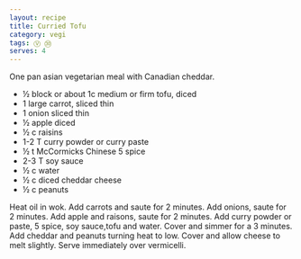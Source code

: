 ```yaml
---
layout: recipe
title: Curried Tofu
category: vegi
tags: Ⓥ ㉚
serves: 4
---
```

One pan asian vegetarian meal with Canadian cheddar.

- ½ block or about 1c medium or firm tofu, diced
- 1 large carrot, sliced thin
- 1 onion sliced thin
- ½ apple diced
- ½ c raisins
- 1-2 T curry powder or curry paste
- ½ t McCormicks Chinese 5 spice
- 2-3 T soy sauce
- ½ c water
- ½ c diced cheddar cheese
- ½ c peanuts

Heat oil in wok. Add carrots and saute for 2 minutes. Add onions, saute for 2 minutes. Add apple and raisons, saute for 2 minutes. Add curry powder or paste, 5 spice, soy sauce,tofu and water. Cover and simmer for a 3 minutes. Add cheddar and peanuts turning heat to low. Cover and allow cheese to melt slightly. Serve immediately over vermicelli.
